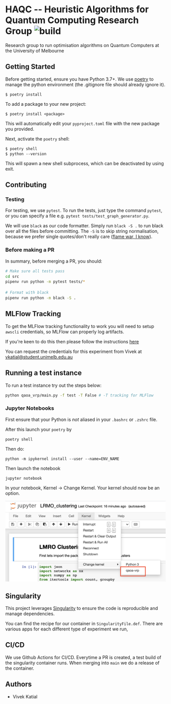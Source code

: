 # HAQC -- Heuristic Algorithms for Quantum Computing Research Group ![build](https://github.com/vivekkatial/HAQC/actions/workflows/build-container-and-release.yml/badge.svg)

Research group to run optimisation algorithms on Quantum Computers at the University of Melbourne 

## Getting Started

Before getting started, ensure you have Python 3.7+. We use [poetry](https://python-poetry.org/) to manage the python environment (the .gitignore file should already ignore it).

```{shell}
$ poetry install
```

To add a package to your new project:

```{shell}
$ poetry install <package>
```

This will automatically edit your `pyproject.toml` file with the new package you provided.

Next, activate the `poetry` shell:

```{shell}
$ poetry shell
$ python --version
```

This will spawn a new shell subprocess, which can be deactivated by using exit.

## Contributing

### Testing 

For testing, we use `pytest`. To run the tests, just type the command `pytest`, or you can specify a file e.g. `pytest tests/test_graph_generator.py`.

We will use `black` as our code formatter. Simply run `black -S .` to run black over all the files before committing. The `-S` is to skip string normalisation, because we prefer single quotes/don't really care ([flame war, I know](https://github.com/psf/black/issues/118)).

### Before making a PR

In summary, before merging a PR, you should:

```bash
# Make sure all tests pass
cd src
pipenv run python -m pytest tests/*

# Format with black
pipenv run python -m black -S .
```

## MLFlow Tracking

To get the MLFlow tracking functionality to work you will need to setup `awscli` credentials, so MLFlow can properly log artifacts.

If you're keen to do this then please follow the instructions [here](https://wiki-rcs.unimelb.edu.au/display/RCS/AWS+CLI)

You can request the credentials for this experiment from Vivek at vkatial@student.unimelb.edu.au

## Running a test instance

To run a test instance try out the steps below:

```bash
python qaoa_vrp/main.py -f test -T False # -T tracking for MLFlow
```

### Jupyter Notebooks

First ensure that your Python is _not_ aliased in your `.bashrc` or `.zshrc` file.

After this launch your `poetry` by

```{shell}
poetry shell
```

Then do:

```{shell}
python -m ipykernel install --user --name=ENV_NAME
```

Then launch the notebook

```{shell}
jupyter notebook
```

In your notebook, Kernel -> Change Kernel. Your kernel should now be an option.

<img src='images/jupyter-install.png'/>

## Singularity

This project leverages [Singularity](https://github.com/singularityhub/) to ensure the code is reproducible and manage dependencies. 

You can find the recipe for our container in `SingularityFile.def`. There are various apps for each different type of experiment we run,


## CI/CD 

We use Github Actions for CI/CD. Everytime a PR is created, a test build of the singularity container runs. When merging into `main` we do a release of the container.

## Authors
- Vivek Katial
